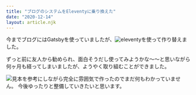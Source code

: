 ```yaml
---
title: "ブログのシステムをEleventyに乗り換えた"
date: "2020-12-14"
layout: article.njk
---
```


今までブログにはGatsbyを使っていましたが、![eleventy](www.11ty.dev/)を使って作り替えました。

ずっと前に友人から勧められ、面白そうだし使ってみようかな〜〜と思いながら何ヶ月も経ってしまいましたが、ようやく取り組むことができました。

![見本](https://github.com/11ty/eleventy-base-blog)を参考にしながら完全に雰囲気で作ったのでまだ何もわかっていません。
今後ゆったりと整備していきたいと思います。
